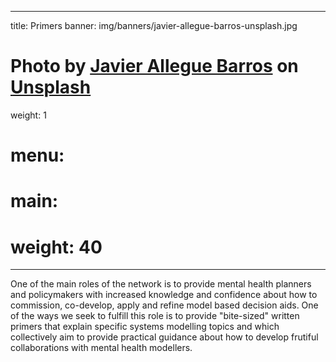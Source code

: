 
---
title: Primers
banner: img/banners/javier-allegue-barros-unsplash.jpg
# Photo by <a href="https://unsplash.com/@soymeraki?utm_source=unsplash&utm_medium=referral&utm_content=creditCopyText">Javier Allegue Barros</a> on <a href="https://unsplash.com/s/photos/sign?utm_source=unsplash&utm_medium=referral&utm_content=creditCopyText">Unsplash</a>
weight: 1

# menu:
#   main:
#     weight: 40
---

One of the main roles of the network is to provide mental health planners and policymakers with increased knowledge and confidence about how to commission, co-develop, apply and refine model based decision aids. One of the ways we seek to fulfill this role is to provide "bite-sized" written primers that explain specific systems modelling topics and which collectively aim to provide practical guidance about how to develop frutiful collaborations with mental health modellers.